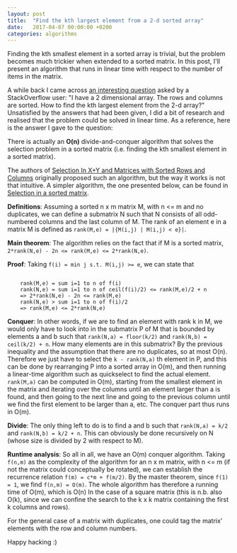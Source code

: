 ```yaml
---
layout: post
title:  "Find the kth largest element from a 2-d sorted array"
date:   2017-04-07 00:00:00 +0200
categories: algorithms
---
```

Finding the kth smallest element in a sorted array is trivial, but the problem becomes much trickier when extended to a sorted matrix. In this post, I'll present an algorithm that runs in linear time with respect to the number of items in the matrix.

A while back I came across [an interesting question](https://stackoverflow.com/questions/5940420/find-kth-largest-element-from-a-2-d-sorted-array/27194814#27194814) asked by a StackOverflow user: "I have a 2 dimensional array. The rows and columns are sorted. How to find the kth largest element from the 2-d array?" Unsatisfied by the answers that had been given, I did a bit of research and realised that the problem could be solved in linear time. As a reference, here is the answer I gave to the question:

There is actually an **O(n)** divide-and-conquer algorithm that solves the selection problem in a sorted matrix (i.e. finding the kth smallest element in a sorted matrix).

The authors of [Selection In X+Y and Matrices with Sorted Rows and Columns][1] originally proposed such an algorithm, but the way it works is not that intuitive. A simpler algorithm, the one presented below, can be found in [Selection in a sorted matrix][2].

**Definitions**: Assuming a sorted n x m matrix M, with n <= m and no duplicates, we can define a submatrix N such that N consists of all odd-numbered columns and the last column of M. The rank of an element e in a matrix M is defined as `rank(M,e) = |{M(i,j) | M(i,j) < e}|`.

**Main theorem**: The algorithm relies on the fact that if M is a sorted matrix, `2*rank(N,e) - 2n <= rank(M,e) <= 2*rank(N,e)`.

**Proof**: Taking `f(i) = min j s.t. M(i,j) >= e`, we can state that

<pre><code>
    rank(M,e) = sum i=1 to n of f(i)
    rank(N,e) = sum i=1 to n of ceil(f(i)/2) <= rank(M,e)/2 + n
    => 2*rank(N,e) - 2n <= rank(M,e)
    rank(N,e) > sum i=1 to n of f(i)/2
    => rank(M,e) <= 2*rank(N,e)
</code></pre>

**Conquer**: In other words, if we are to find an element with rank k in M, we would only have to look into in the submatrix P of M that is bounded by elements a and b such that `rank(N,a) = floor(k/2)` and `rank(N,b) = ceil(k/2) + n`. How many elements are in this submatrix? By the previous inequality and the assumption that there are no duplicates, so at most O(n). Therefore we just have to select the `k - rank(N,a)` th element in P, and this can be done by rearranging P into a sorted array in O(m), and then running a linear-time algorithm such as quickselect to find the actual element. `rank(M,a)` can be computed in O(m), starting from the smallest element in the matrix and iterating over the columns until an element larger than a is found, and then going to the next line and going to the previous column until we find the first element to be larger than a, etc. The conquer part thus runs in O(m).

**Divide**:  The only thing left to do is to find a and b such that `rank(N,a) = k/2` and `rank(N,b) = k/2 + n`. This can obviously be done recursively on N (whose size is divided by 2 with respect to M).

**Runtime analysis**: So all in all, we have an O(m) conquer algorithm. Taking `f(n,m)` as the complexity of the algorithm for an n x m matrix, with n <= m (if not the matrix could conceptually be rotated), we can establish the recurrence relation `f(m) = c*m + f(m/2)`. By the master theorem, since `f(1) = 1`, we find `f(n,m) = O(m)`. The whole algorithm has therefore a running time of O(m), which is O(n) In the case of a square matrix (this is n.b. also O(k), since we can confine the search to the k x k matrix containing the first k columns and rows). 

For the general case of a matrix with duplicates, one could tag the matrix' elements with the row and column numbers.

Happy hacking :)

[1]: http://www.cse.yorku.ca/~andy/pubs/X%2BY.pdf
[2]: http://www.chaoxuprime.com/posts/2014-04-02-selection-in-a-sorted-matrix.html